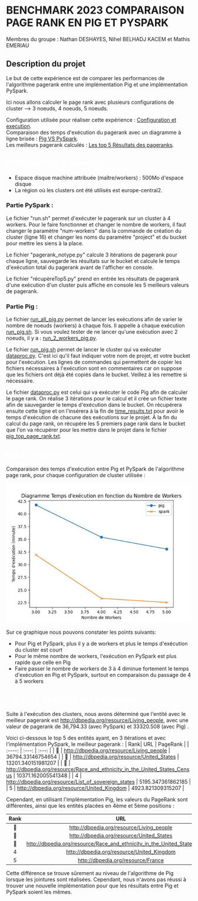 # BENCHMARK 2023 COMPARAISON PAGE RANK EN PIG ET PYSPARK

Membres du groupe : Nathan DESHAYES, Nihel BELHADJ KACEM et Mathis EMERIAU

## Description du projet
Le but de cette expérience est de comparer les performances de l'algorithme pagerank entre une implémentation Pig et une implémentation PySpark.

Ici nous allons calculer le page rank avec plusieurs configurations de cluster --> 3 noeuds, 4 noeuds, 5 noeuds.

Configuration utilisée pour réaliser cette expérience : [Configuration et execution](#configuration).  
Comparaison des temps d'exécution du pagerank avec un diagramme à ligne brisée : [Pig VS PySpark](#PgVSps).  
Les meilleurs pagerank calculés : [ Les top 5 Résultats des pageranks](#top5).  

<a id="configuration" style="color: white; ">

## Configuration et execution </a>
- Espace disque machine attribuée (maître/workers) : 500Mo d'espace disque
- La région où les clusters ont été utilisés est europe-central2. 

### Partie PySpark :

Le fichier "run.sh" permet d'exécuter le pagerank sur un cluster à 4 workers. Pour le faire fonctionner et changer le nombre de workers, il faut changer le paramètre "num-workers" dans la commande de création du cluster (ligne 16) et changer les noms du paramètre "project" et du bucket pour mettre les siens à la place.

Le fichier "pagerank_notype.py" calcule 3 itérations de pagerank pour chaque ligne, sauvegarde les résultats sur le bucket et calcule le temps d'exécution total du pagerank avant de l'afficher en console.

Le fichier "récupèreTop5.py" prend en entrée les résultats de pagerank d'une exécution d'un cluster puis affiche en console les 5 meilleurs valeurs de pagerank.

### Partie Pig :

Le fichier [run_all_pig.py](./pig/run_all_pig.py) permet de lancer les exécutions afin de varier le nombre de noeuds (workers) à chaque fois. Il appelle à chaque exécution [run_pig.sh](./pig/run_pig.sh). Si vous voulez tester de ne lancer qu'une exécution avec 2 noeuds, il y a : [run_2_workers_pig.py](./pig/run_2_workers_pig.py).

Le fichier [run_pig.sh](./pig/run_pig.sh) permet de lancer le cluster qui va exécuter [dataproc.py](./pig/dataproc.py). C'est ici qu'il faut indiquer votre nom de projet, et votre bucket pour l'exécution. Les lignes de commandes qui permettent de copier les fichiers nécessaires à l'exécution sont en commentaires car on suppose que les fichiers ont déjà été copiés dans le bucket. Veillez à les remettre si nécessaire.

Le fichier [dataproc.py](./pig/dataproc.py) est celui qui va exécuter le code Pig afin de calculer le page rank. On réalise 3 itérations pour le calcul et il crée un fichier texte afin de sauvegarder le temps d'exécution dans le bucket. On récupérera ensuite cette ligne et on l'insérera à la fin de [time_results.txt](./pig/time_results.txt) pour avoir le temps d'exécution de chacune des exécutions sur le projet. À la fin du calcul du page rank, on récupére les 5 premiers page rank dans le bucket que l'on va récupérer pour les mettre dans le projet dans le fichier [pig_top_page_rank.txt](./pig/pig_top_page_rank.txt).


<a id="PgVSps" style="color: white; ">

## Pig VS PySpark </a>
Comparaison des temps d'exécution entre Pig et PySpark de l'algorithme page rank, pour chaque configuration de cluster utilisée :


![Texte alternatif](./diagramme.jpeg)

Sur ce graphique nous pouvons constater les points suivants:

- Pour Pig et PySpark, plus il y a de workers et plus le temps d'exécution du cluster est court
- Pour le même nombre de workers, l'exécution en PySpark est plus rapide que celle en Pig
- Faire passer le nombre de workers de 3 à 4 diminue fortement le temps d'exécution en Pig et PySpark, surtout en comparaison du passage de 4 à 5 workers
<a id="top5" style="color: white; ">

## Les top 5 Résultats des pageranks </a>
Suite à l'exécution des clusters, nous avons déterminé que l'entité avec le meilleur pagerank est http://dbpedia.org/resource/Living_people, avec une valeur de pagerank de 36,794.33 (avec PySpark) et 33320.508 (avec Pig) . 

Voici ci-dessous le top 5 des entités ayant, en 3 itérations et avec l'implémentation PySpark, le meilleur pagerank :
| Rank| URL | PageRank |
| :----: | :---: | :---: |
| 🥇 | <http://dbpedia.org/resource/Living_people>  | 36794.33146754654 |
| 🥈 | <http://dbpedia.org/resource/United_States> | 13201.340151981207 |
| 🥉 | <http://dbpedia.org/resource/Race_and_ethnicity_in_the_United_States_Census> | 10371.162005541348 |
| 4 | <http://dbpedia.org/resource/List_of_sovereign_states> | 5195.347361862185 |
| 5 | <http://dbpedia.org/resource/United_Kingdom> | 4923.821309315207 |

Cependant, en utilisant l'implémentation Pig, les valeurs du PageRank sont différentes, ainsi que les entités placées en 4ème et 5ème positions :

 | Rank | URL | PageRank |
| :----: | :---: | :---: |
| 🥇 | <http://dbpedia.org/resource/Living_people> | 33320.508 |
| 🥈 | <http://dbpedia.org/resource/United_States> | 15212.145 |
| 🥉 | <http://dbpedia.org/resource/Race_and_ethnicity_in_the_United_States_Census> | 11309.122 |
| 4  | <http://dbpedia.org/resource/United_Kingdom> | 5373.2163 |
| 5  | <http://dbpedia.org/resource/France> | 5044.9463 |

Cette différence se trouve sûrement au niveau de l'algorithme de Pig lorsque les jointures sont réalisées. Cependant, nous n'avons pas réussi à trouver une nouvelle implémentation pour que les résultats entre Pig et PySpark soient les mêmes.